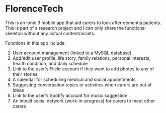 # FlorenceTech

This is an Ionic 3 mobile app that aid carers to look after dementia patients. This is part of a research project and I can only share the functional skeleton without any actual content/assets.

Functions in this app include:

1. User account management (linked to a MySQL database)
2. Add/edit user profile, life story, family relations, personal interests, health condition, and daily schedule
3. Link to the user's Flickr account if they want to add photos to any of their stories
4. A calendar for scheduling medical and social appointments
5. Suggesting conversation topics or activities when carers are out of ideas
6. Link to the user's Spotify account for music suggestion
7. An inbuilt social network (work-in-progress) for carers to meet other carers
